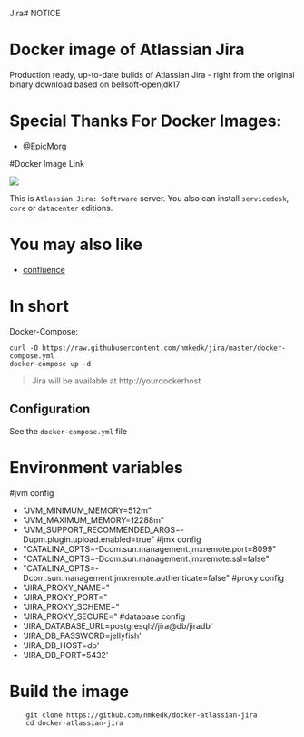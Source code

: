 Jira# NOTICE

# Docker image of Atlassian Jira
Production ready, up-to-date builds of Atlassian Jira - right from the original binary download based on bellsoft-openjdk17

# Special Thanks For Docker Images:
* [@EpicMorg](https://github.com/EpicMorg)

#Docker Image Link

[![](https://img.shields.io/docker/pulls/epicmorg/jira.svg?style=popout-square)](https://hub.docker.com/r/epicmorg/jira/) 

This is `Atlassian Jira: Softrware` server.  You also can install `servicedesk`, `core` or `datacenter` editions.

# You may also like
- [confluence](https://github.com/nmkedk/docker-atlassian-confluence)

# In short

Docker-Compose:

```
curl -O https://raw.githubusercontent.com/nmkedk/jira/master/docker-compose.yml
docker-compose up -d
```

> Jira will be available at http://yourdockerhost

## Configuration

See the `docker-compose.yml` file

# Environment variables

#jvm config
- "JVM_MINIMUM_MEMORY=512m"
- "JVM_MAXIMUM_MEMORY=12288m"
- "JVM_SUPPORT_RECOMMENDED_ARGS=-Dupm.plugin.upload.enabled=true"
#jmx config
- "CATALINA_OPTS=-Dcom.sun.management.jmxremote.port=8099"
- "CATALINA_OPTS=-Dcom.sun.management.jmxremote.ssl=false"
- "CATALINA_OPTS=-Dcom.sun.management.jmxremote.authenticate=false"
#proxy config
- "JIRA_PROXY_NAME="
- "JIRA_PROXY_PORT="
- "JIRA_PROXY_SCHEME="
- "JIRA_PROXY_SECURE="
 #database config    
- 'JIRA_DATABASE_URL=postgresql://jira@db/jiradb'
- 'JIRA_DB_PASSWORD=jellyfish'
- 'JIRA_DB_HOST=db'
- 'JIRA_DB_PORT=5432'

# Build the image

```
    git clone https://github.com/nmkedk/docker-atlassian-jira
    cd docker-atlassian-jira
```
